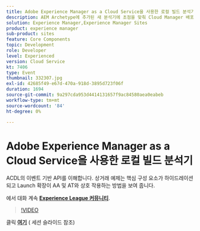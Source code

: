 ```yaml
---
title: Adobe Experience Manager as a Cloud Service을 사용한 로컬 빌드 분석기
description: AEM Archetype에 추가된 새 분석기에 초점을 맞춰 Cloud Manager 배포 파이프라인 내에서 수행되는 로컬 유효성 검사를 재현할 수 있습니다.
solution: Experience Manager,Experience Manager Sites
product: experience manager
sub-product: sites
feature: Core Components
topic: Development
role: Developer
level: Experienced
version: Cloud Service
kt: 7406
type: Event
thumbnail: 332307.jpg
exl-id: 42685f49-e67d-470a-918d-3895d723f06f
duration: 1694
source-git-commit: 9a297cda953d4414131657f9ac84580aea0eabeb
workflow-type: tm+mt
source-wordcount: '84'
ht-degree: 0%

---
```


# Adobe Experience Manager as a Cloud Service을 사용한 로컬 빌드 분석기

ACDL의 이벤트 기반 API를 이해합니다. 상거래 예제는 핵심 구성 요소가 하이드레이션되고 Launch 확장이 AA 및 AT와 상호 작용하는 방법을 보여 줍니다.

에서 대화 계속 **[Experience League 커뮤니티](https://adobe.ly/36Yd3v6)**.

>[!VIDEO](https://video.tv.adobe.com/v/332307/?quality=12&learn=on&hidetitle=true)

클릭 **[여기](/help/adobe-developers-live/assets/local-build-analyzers-aemcs.pdf)** ( 세션 슬라이드 참조)
